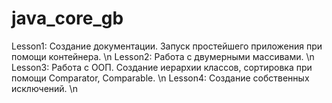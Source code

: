 # java_core_gb
Lesson1: Создание документации. Запуск простейшего приложения при помощи контейнера. \n
Lesson2: Работа с двумерными массивами. \n
Lesson3: Работа с ООП. Создание иерархии классов, сортировка при помощи Comparator, Comparable. \n
Lesson4: Создание собственных исключений. \n
